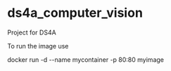 # ds4a_computer_vision
Project for DS4A

To run the image use

docker run -d --name mycontainer -p 80:80 myimage